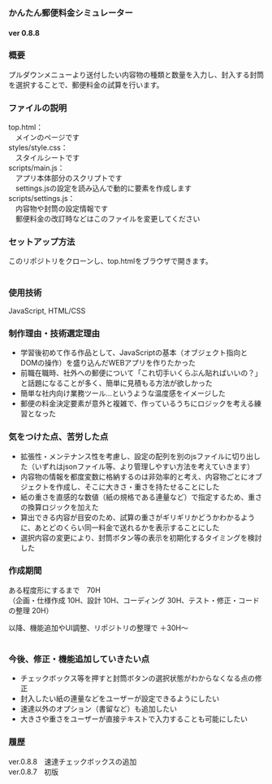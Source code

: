 ### かんたん郵便料金シミュレーター
#### ver 0.8.8

### 概要
プルダウンメニューより送付したい内容物の種類と数量を入力し、封入する封筒を選択することで、郵便料金の試算を行います。

### ファイルの説明
top.html：  
　メインのページです  
styles/style.css：  
　スタイルシートです  
scripts/main.js：  
　アプリ本体部分のスクリプトです  
　settings.jsの設定を読み込んで動的に要素を作成します   
scripts/settings.js：  
　内容物や封筒の設定情報です  
　郵便料金の改訂時などはこのファイルを変更してください

### セットアップ方法
このリポジトリをクローンし、top.htmlをブラウザで開きます。

#

### 使用技術
JavaScript, HTML/CSS  

### 制作理由・技術選定理由
- 学習後初めて作る作品として、JavaScriptの基本（オブジェクト指向とDOMの操作）を盛り込んだWEBアプリを作りたかった
- 前職在職時、社外への郵便について「これ切手いくらぶん貼ればいいの？」と話題になることが多く、簡単に見積もる方法が欲しかった
- 簡単な社内向け業務ツール…というような温度感をイメージした
- 郵便の料金決定要素が意外と複雑で、作っているうちにロジックを考える練習となった

### 気をつけた点、苦労した点
- 拡張性・メンテナンス性を考慮し、設定の配列を別のjsファイルに切り出した（いずれはjsonファイル等、より管理しやすい方法を考えていきます）  
- 内容物の情報を都度変数に格納するのは非効率的と考え、内容物ごとにオブジェクトを作成し、そこに大きさ・重さを持たせることにした  
- 紙の重さを直感的な数値（紙の規格である連量など）で指定するため、重さの換算ロジックを加えた
- 算出できる内容が目安のため、試算の重さがギリギリかどうかわかるように、あとどのくらい同一料金で送れるかを表示することにした  
- 選択内容の変更により、封筒ボタン等の表示を初期化するタイミングを検討した

### 作成期間
ある程度形にするまで　70H  
（企画・仕様作成 10H、設計 10H、コーディング 30H、テスト・修正・コードの整理 20H）  

以降、機能追加やUI調整、リポジトリの整理で ＋30H～

#

### 今後、修正・機能追加していきたい点
- チェックボックス等を押すと封筒ボタンの選択状態がわからなくなる点の修正
- 封入したい紙の連量などをユーザーが設定できるようにしたい
- 速達以外のオプション（書留など）も追加したい
- 大きさや重さをユーザーが直接テキストで入力することも可能にしたい


### 履歴
ver.0.8.8　速達チェックボックスの追加  
ver.0.8.7　初版


